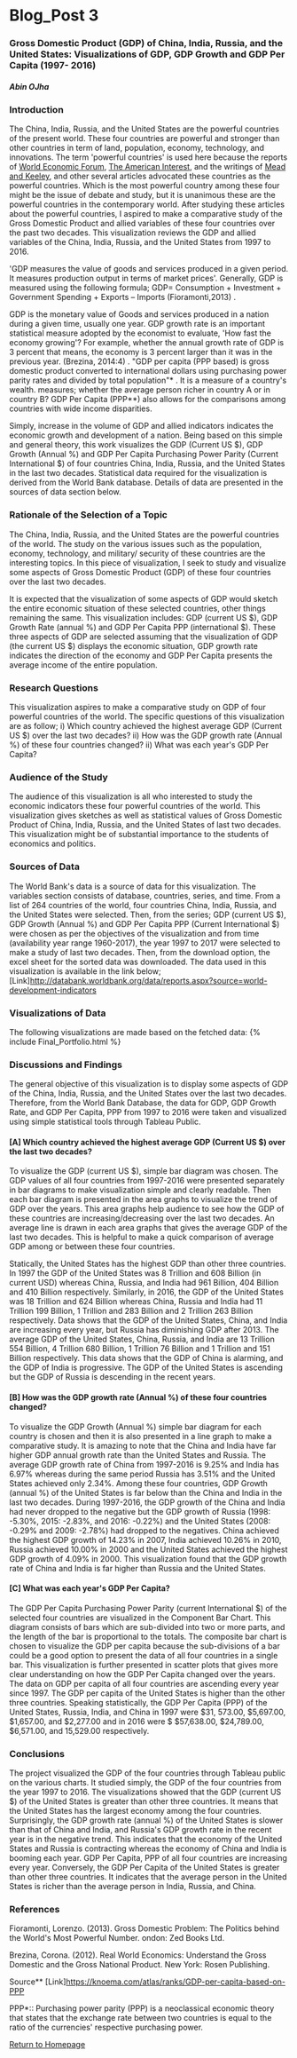 # Blog_Post 3
### Gross Domestic Product (GDP) of China, India, Russia, and the United States:                                      Visualizations of GDP, GDP Growth and GDP Per Capita (1997- 2016)
##### Abin OJha
### Introduction
The China, India, Russia, and the United States are the powerful countries of the present world. These four countries are powerful and stronger than other countries in term of land, population, economy, technology, and innovations. The term 'powerful countries' is used here because the reports of [World Economic Forum](https://www.weforum.org/agenda/2017/03/worlds-biggest-economies-in-2017/), [The American Interest](https://www.the-american-interest.com/2017/01/24/the-eight-great-powers-of-2017/), and the writings of [Mead and Keeley](https://www.hudson.org/research/13270-the-eight-great-powers-of-2017), and other several articles advocated these countries as the powerful countries. Which is the most powerful country among these four might be the issue of debate and study, but it is unanimous these are the powerful countries in the contemporary world. After studying these articles about the powerful countries, I aspired to make a comparative study of the Gross Domestic Product and allied variables of these four countries over the past two decades. This visualization reviews the GDP and allied variables of the China, India, Russia, and the United States from 1997 to 2016.

'GDP measures the value of goods and services produced in a given period. It measures production output in terms of market prices'. Generally, GDP is measured using the following formula; GDP= Consumption + Investment + Government Spending + Exports – Imports (Fioramonti,2013) .

GDP is the monetary value of Goods and services produced in a nation during a given time, usually one year. GDP growth rate is an important statistical measure adopted by the economist to evaluate, 'How fast the economy growing'? For example, whether the annual growth rate of GDP is 3 percent that means, the economy is 3 percent larger than it was in the previous year. (Brezina, 2014:4) . "GDP per capita (PPP based) is gross domestic product converted to international dollars using purchasing power parity rates and divided by total population"* . It is a measure of a country's wealth. measures; whether the average person richer in country A or in country B? GDP Per Capita (PPP**) also allows for the comparisons among countries with wide income disparities. 

Simply, increase in the volume of GDP and allied indicators indicates the economic growth and development of a nation. Being based on this simple and general theory, this work visualizes the GDP (Current US $), GDP Growth (Annual %) and GDP Per Capita Purchasing Power Parity (Current International $) of four countries China, India, Russia, and the United States in the last two decades. Statistical data required for the visualization is derived from the World Bank database. Details of data are presented in the sources of data section below.
### Rationale of the Selection of a Topic
The China, India, Russia, and the United States are the powerful countries of the world. The study on the various issues such as the population, economy, technology, and military/ security of these countries are the interesting topics. In this piece of visualization, I seek to study and visualize some aspects of Gross Domestic Product (GDP) of these four countries over the last two decades.

It is expected that the visualization of some aspects of GDP would sketch the entire economic situation of these selected countries, other things remaining the same. This visualization includes: GDP (current US $), GDP Growth Rate (annual %) and GDP Per Capita PPP (international $).  These three aspects of GDP are selected assuming that the visualization of GDP (the current US $) displays the economic situation, GDP growth rate indicates the direction of the economy and GDP Per Capita presents the average income of the entire population.
### Research Questions
This visualization aspires to make a comparative study on GDP of four powerful countries of the world. The specific questions of this visualization are as follow; i) Which country achieved the highest average GDP (Current US $) over the last two decades? ii) How was the GDP growth rate (Annual %) of these four countries changed? ii) What was each year's GDP Per Capita?
### Audience of the Study
The audience of this visualization is all who interested to study the economic indicators these four powerful countries of the world. This visualization gives sketches as well as statistical values of Gross Domestic Product of China, India, Russia, and the United States of last two decades. This visualization might be of substantial importance to the students of economics and politics.
### Sources of Data
The World Bank's data is a source of data for this visualization.  The variables section consists of database, countries, series, and time.   From a list of 264 countries of the world, four countries China, India, Russia, and the United States were selected. Then, from the series; GDP (current US $), GDP Growth (Annual %) and GDP Per Capita PPP (Current International $) were chosen as per the objectives of the visualization and from time (availability year range 1960-2017), the year 1997 to 2017 were selected to make a study of last two decades. Then, from the download option, the excel sheet for the sorted data was downloaded. The data used in this visualization is available in the link below; 
[Link]http://databank.worldbank.org/data/reports.aspx?source=world-development-indicators
### Visualizations of Data
The following visualizations are made based on the fetched data:
{% include Final_Portfolio.html %}
### Discussions and Findings
The general objective of this visualization is to display some aspects of GDP of the China, India, Russia, and the United States over the last two decades. Therefore, from the World Bank Database, the data for GDP, GDP Growth Rate, and GDP Per Capita, PPP from 1997 to 2016 were taken and visualized using simple statistical tools through Tableau Public. 
#### [A] Which country achieved the highest average GDP (Current US $) over the last two decades?
To visualize the GDP (current US $), simple bar diagram was chosen. The GDP values of all four countries from 1997-2016 were presented separately in bar diagrams to make visualization simple and clearly readable. Then each bar diagram is presented in the area graphs to visualize the trend of GDP over the years. This area graphs help audience to see how the GDP of these countries are increasing/decreasing over the last two decades. An average line is drawn in each area graphs that gives the average GDP of the last two decades. This is helpful to make a quick comparison of average GDP among or between these four countries.

Statically, the United States has the highest GDP than other three countries. In 1997 the GDP of the United States was 8 Trillion and 608 Billion (in current USD) whereas China, Russia, and India had 961 Billion, 404 Billion and 410 Billion respectively. Similarly, in 2016, the GDP of the United States was 18 Trillion and 624 Billion whereas China, Russia and India had 11 Trillion 199 Billion, 1 Trillion and 283 Billion and 2 Trillion 263 Billion respectively. Data shows that the GDP of the United States, China, and India are increasing every year, but Russia has diminishing GDP after 2013.  The average GDP of the United States, China, Russia, and India are 13 Trillion 554 Billion, 4 Trillion 680 Billion, 1 Trillion 76 Billion and 1 Trillion and 151 Billion respectively. This data shows that the GDP of China is alarming, and the GDP of India is progressive. The GDP of the United States is ascending but the GDP of Russia is descending in the recent years. 
#### [B] How was the GDP growth rate (Annual %) of these four countries changed?
To visualize the GDP Growth (Annual %) simple bar diagram for each country is chosen and then it is also presented in a line graph to make a comparative study. It is amazing to note that the China and India have far higher GDP annual growth rate than the United States and Russia. The average GDP growth rate of China from 1997-2016 is 9.25% and India has 6.97% whereas during the same period Russia has 3.51% and the United States achieved only 2.34%. Among these four countries, GDP Growth (annual %) of the United States is far below than the China and India in the last two decades. During 1997-2016, the GDP growth of the China and India had never dropped to the negative but the GDP growth of Russia (1998: -5.30%, 2015: -2.83%, and 2016: -0.22%) and the United States (2008: -0.29% and 2009: -2.78%) had dropped to the negatives. China achieved the highest GDP growth of 14.23% in 2007, India achieved 10.26% in 2010, Russia achieved 10.00% in 2000 and the United States achieved the highest GDP growth of 4.09% in 2000. This visualization found that the GDP growth rate of China and India is far higher than Russia and the United States.
#### [C] What was each year's GDP Per Capita?
The GDP Per Capita Purchasing Power Parity (current International $) of the selected four countries are visualized in the Component Bar Chart. This diagram consists of bars which are sub-divided into two or more parts, and the length of the bar is proportional to the totals. The composite bar chart is chosen to visualize the GDP per capita because the sub-divisions of a bar could be a good option to present the data of all four countries in a single bar. This visualization is further presented in scatter plots that gives more clear understanding on how the GDP Per Capita changed over the years. The data on GDP per capita of all four countries are ascending every year since 1997. The GDP per capita of the United States is higher than the other three countries. Speaking statistically, the GDP Per Capita (PPP) of the United States, Russia, India, and China in 1997 were $31, 573.00, $5,697.00, $1,657.00, and $2,277.00 and in 2016 were $ $57,638.00, $24,789.00, $6,571.00, and 15,529.00 respectively.
### Conclusions
The project visualized the GDP of the four countries through Tableau public on the various charts. It studied simply, the GDP of the four countries from the year 1997 to 2016. The visualizations showed that the GDP (current US $) of the United States is greater than other three countries. It means that the United States has the largest economy among the four countries. Surprisingly, the GDP growth rate (annual %) of the United States is slower than that of China and India, and Russia's GDP growth rate in the recent year is in the negative trend. This indicates that the economy of the United States and Russia is contracting whereas the economy of China and India is booming each year. GDP Per Capita, PPP of all four countries are increasing every year. Conversely, the GDP Per Capita of the United States is greater than other three countries. It indicates that the average person in the United States is richer than the average person in India, Russia, and China.


### References
Fioramonti, Lorenzo. (2013). Gross Domestic Problem: The Politics behind the World's Most Powerful Number. ondon: Zed Books Ltd.

Brezina, Corona. (2012). Real World Economics: Understand the Gross Domestic and the Gross National Product. New York: Rosen Publishing.

Source** [Link]https://knoema.com/atlas/ranks/GDP-per-capita-based-on-PPP

PPP*:: Purchasing power parity (PPP) is a neoclassical economic theory that states that the exchange rate between two countries is equal to the ratio of the currencies' respective purchasing power.

[Return to Homepage](https://abinojha.github.io/DataVis/)
